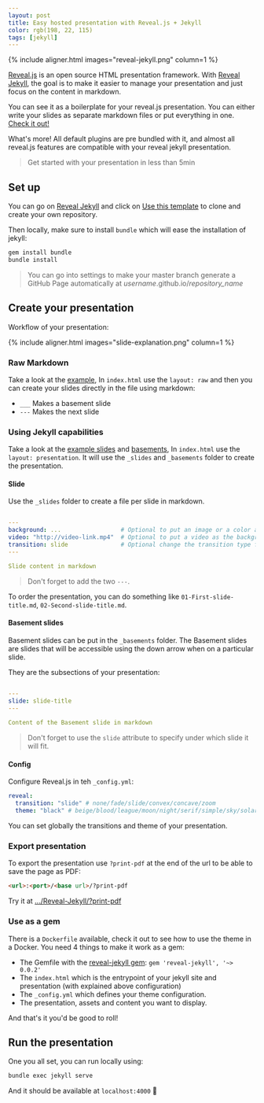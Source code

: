 ```yaml
---
layout: post
title: Easy hosted presentation with Reveal.js + Jekyll
color: rgb(198, 22, 115)
tags: [jekyll]
---
```


{% include aligner.html images="reveal-jekyll.png" column=1 %}

[Reveal.js](https://github.com/hakimel/reveal.js) is an open source HTML presentation framework.
With [Reveal Jekyll](https://github.com/sylhare/Reveal-Jekyll), the goal is to make it easier to manage your presentation and just focus on the content in markdown.

You can see it as a boilerplate for your reveal.js presentation. 
You can either write your slides as separate markdown files or put everything in one. [Check it out!](https://sylhare.github.io/Reveal-Jekyll/#/)

What's more! All default plugins are pre bundled with it,
and almost all reveal.js features are compatible with your reveal jekyll presentation.

> Get started with your presentation in less than 5min


## Set up

You can go on [Reveal Jekyll](https://github.com/sylhare/Reveal-Jekyll) and click on [Use this template](https://github.com/sylhare/Reveal-Jekyll/generate)
to clone and create your own repository.

Then locally, make sure to install `bundle` which will ease the installation of jekyll:

```bash
gem install bundle
bundle install
```

> You can go into settings to make your master branch generate a GitHub Page automatically at *username*.github.io/*repository_name*


## Create your presentation

Workflow of your presentation:

{% include aligner.html images="slide-explanation.png" column=1 %} 

### Raw Markdown

Take a look at the [example](https://github.com/sylhare/Reveal-Jekyll/blob/master/index.html),
In `index.html` use the `layout: raw` and then you can create your slides directly in the file using markdown:

 - `___` Makes a basement slide
 - `---` Makes the next slide

### Using Jekyll capabilities

Take a look at the [example slides](https://github.com/sylhare/Reveal-Jekyll/tree/master/_slides) and [basements](https://github.com/sylhare/Reveal-Jekyll/tree/master/_basements),
In `index.html` use the `layout: presentation`. It will use the `_slides` and `_basements` folder to create the presentation.
 
#### Slide

Use the `_slides` folder to create a file per slide in markdown. 

```yaml

---
background: ...                 # Optional to put an image or a color as the background
video: "http://video-link.mp4"  # Optional to put a video as the background
transition: slide               # Optional change the transition type for this slide
---

Slide content in markdown
```

> Don't forget to add the two `---`.

To order the presentation, you can do something like `01-First-slide-title.md`, `02-Second-slide-title.md`.

#### Basement slides

Basement slides can be put in the `_basements` folder.
The Basement slides are slides that will be accessible using the down arrow when on a particular slide.

They are the subsections of your presentation:

```yaml

---
slide: slide-title
---
 
Content of the Basement slide in markdown

```

> Don't forget to use the `slide` attribute to specify under which slide it will fit.

#### Config

Configure Reveal.js in teh `_config.yml`:

```yml
reveal:
  transition: "slide" # none/fade/slide/convex/concave/zoom
  theme: "black" # beige/blood/league/moon/night/serif/simple/sky/solarized/white
```

You can set globally the transitions and theme of your presentation.

### Export presentation

To export the presentation use `?print-pdf` at the end of the url to be able to save the page as PDF:

```html
<url>:<port>/<base url>/?print-pdf
```

Try it at [.../Reveal-Jekyll/?print-pdf](https://sylhare.github.io/Reveal-Jekyll/?print-pdf)


### Use as a gem

There is a `Dockerfile` available, check it out to see how to use the theme in a Docker.
You need 4 things to make it work as a gem:

- The Gemfile with the [reveal-jekyll gem](https://rubygems.org/gems/reveal-jekyll): `gem 'reveal-jekyll', '~> 0.0.2'`
- The `index.html` which is the entrypoint of your jekyll site and presentation (with explained above configuration)
- The `_config.yml` which defines your theme configuration.
- The presentation, assets and content you want to display.

And that's it you'd be good to roll!

 
## Run the presentation 

One you all set, you can run locally using:

```bash
bundle exec jekyll serve
```

And it should be available at `localhost:4000` 🌈